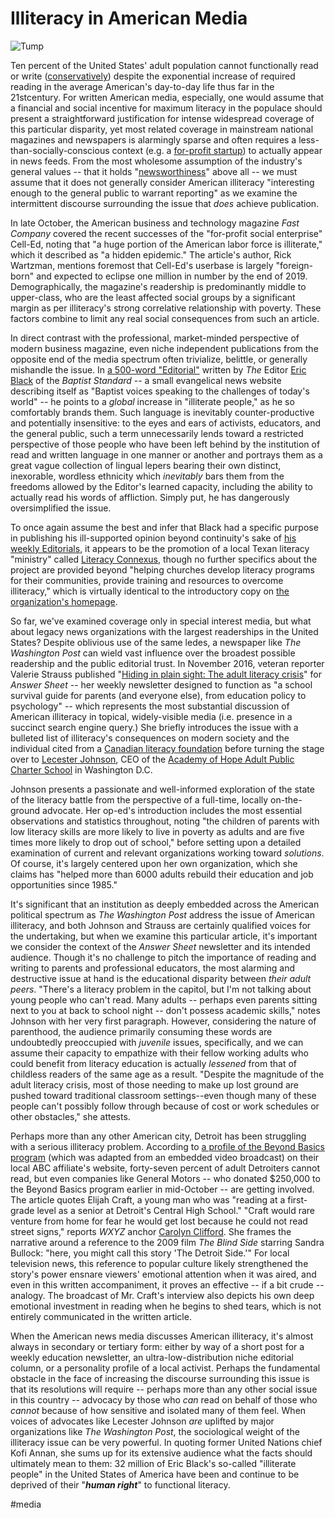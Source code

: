 # Illiteracy in American Media

![Tump](https://i.snap.as/5NU852K.png)

Ten percent of the United States' adult population cannot functionally read or write ([conservatively](http://literacy.kent.edu/)) despite the exponential increase of required reading in the average American's day-to-day life thus far in the 21stcentury. For written American media, especially, one would assume that a financial and social incentive for maximum literacy in the populace should present a straightforward justification for intense widespread coverage of this particular disparity, yet most related coverage in mainstream national magazines and newspapers is alarmingly sparse and often requires a less-than-socially-conscious context (e.g. a [for-profit startup](https://www.fastcompany.com/90259739/this-mobile-learning-platform-aims-to-combat-the-hidden-epidemic-of-adult-illiteracy)) to actually appear in news feeds. From the most wholesome assumption of the industry's general values -- that it holds "[newsworthiness](https://www.merriam-webster.com/dictionary/newsworthy)" above all -- we must assume that it does not generally consider American illiteracy "interesting enough to the general public to warrant reporting" as we examine the intermittent discourse surrounding the issue that *does* achieve publication.

In late October, the American business and technology magazine *Fast Company* covered the recent successes of the "for-profit social enterprise" Cell-Ed, noting that "a huge portion of the American labor force is illiterate," which it described as "a hidden epidemic." The article's author, Rick Wartzman, mentions foremost that Cell-Ed's userbase is largely "foreign-born" and expected to eclipse one million in number by the end of 2019. Demographically, the magazine's readership is predominantly middle to upper-class, who are the least affected social groups by a significant margin as per illiteracy's strong correlative relationship with poverty. These factors combine to limit any real social consequences from such an article.

In direct contrast with the professional, market-minded perspective of modern business magazine, even niche independent publications from the opposite end of the media spectrum often trivialize, belittle, or generally mishandle the issue. In [a 500-word "Editorial"](https://www.baptiststandard.com/opinion/editorials/if-you-can-read-this-be-thankful/) written by *The* Editor [Eric Black](https://twitter.com/EricBlackBSP) of the *Baptist Standard* -- a small evangelical news website describing itself as "Baptist voices speaking to the challenges of today's world" -- he points to a *global* increase in "illiterate people," as he so comfortably brands them. Such language is inevitably counter-productive and potentially insensitive: to the eyes and ears of activists, educators, and the general public, such a term unnecessarily lends toward a restricted perspective of those people who have been left behind by the institution of read and written language in one manner or another and portrays them as a great vague collection of lingual lepers bearing their own distinct, inexorable, wordless ethnicity which *inevitably* bars them from the freedoms allowed by the Editor's learned capacity, including the ability to actually read his words of affliction. Simply put, he has dangerously oversimplified the issue.

To once again assume the best and infer that Black had a specific purpose in publishing his ill-supported opinion beyond continuity's sake of [his weekly Editorials](https://www.baptiststandard.com/opinion/editorials/), it appears to be the promotion of a local Texan literacy "ministry" called [Literacy Connexus](http://www.literacyconnexus.org/), though no further specifics about the project are provided beyond "helping churches develop literacy programs for their communities, provide training and resources to overcome illiteracy," which is virtually identical to the introductory copy on [the organization's homepage](http://www.literacyconnexus.org/).

So far, we've examined coverage only in special interest media, but what about legacy news organizations with the largest readerships in the United States? Despite oblivious use of the same ledes, a newspaper like *The Washington Post* can wield vast influence over the broadest possible readership and the public editorial trust. In November 2016, veteran reporter Valerie Strauss published "[Hiding in plain sight: The adult literacy crisis](https://www.washingtonpost.com/news/answer-sheet/wp/2016/11/01/hiding-in-plain-sight-the-adult-literacy-crisis/)" for *Answer Sheet* -- her weekly newsletter designed to function as "a school survival guide for parents (and everyone else), from education policy to psychology" -- which represents the most substantial discussion of American illiteracy in topical, widely-visible media (i.e. presence in a succinct search engine query.) She briefly introduces the issue with a bulleted list of illiteracy's consequences on modern society and the individual cited from a [Canadian literacy foundation](https://www.fondationalphabetisation.org/en/) before turning the stage over to [Lecester Johnson](https://aohdc.org/about-us/staff/lecester-johnson-chief-executive-officer/), CEO of the [Academy of Hope Adult Public Charter School](https://aohdc.org/about-us/staff/lecester-johnson-chief-executive-officer/) in Washington D.C.

Johnson presents a passionate and well-informed exploration of the state of the literacy battle from the perspective of a full-time, locally on-the-ground advocate. Her op-ed's introduction includes the most essential observations and statistics throughout, noting "the children of parents with low literacy skills are more likely to live in poverty as adults and are five times more likely to drop out of school," before setting upon a detailed examination of current and relevant organizations working toward *solutions*. Of course, it's largely centered upon her own organization, which she claims has "helped more than 6000 adults rebuild their education and job opportunities since 1985."

It's significant that an institution as deeply embedded across the American political spectrum as *The Washington Post* address the issue of American illiteracy, and both Johnson and Strauss are certainly qualified voices for the undertaking, but when we examine this particular article, it's important we consider the context of the *Answer Sheet* newsletter and its intended audience. Though it's no challenge to pitch the importance of reading and writing to parents and professional educators, the most alarming and destructive issue at hand is the educational disparity between *their adult peers*. "There's a literacy problem in the capitol, but I'm not talking about young people who can't read. Many adults -- perhaps even parents sitting next to you at back to school night -- don't possess academic skills," notes Johnson with her very first paragraph. However, considering the nature of parenthood, the audience primarily consuming these words are undoubtedly preoccupied with *juvenile* issues, specifically, and we can assume their capacity to empathize with their fellow working adults who could benefit from literacy education is actually *lessened* from that of childless readers of the same age as a result. "Despite the magnitude of the adult literacy crisis, most of those needing to make up lost ground are pushed toward traditional classroom settings--even though many of these people can't possibly follow through because of cost or work schedules or other obstacles," she attests.

Perhaps more than any other American city, Detroit has been struggling with a serious illiteracy problem. According to [a profile of the Beyond Basics program](https://www.wxyz.com/news/conquering-illiteracy-one-neighborhood-at-a-time-with-beyond-basics-program) (which was adapted from an embedded video broadcast) on their local ABC affiliate's website, forty-seven percent of adult Detroiters cannot read, but even companies like General Motors -- who donated \$250,000 to the Beyond Basics program earlier in mid-October -- are getting involved. The article quotes Elijah Craft, a young man who was "reading at a first-grade level as a senior at Detroit's Central High School." "Craft would rare venture from home for fear he would get lost because he could not read street signs," reports *WXYZ* anchor [Carolyn Clifford](https://www.wxyz.com/about-us/staff/carolyn-clifford). She frames the narrative around a reference to the 2009 film *The Blind Side* starring Sandra Bullock: "here, you might call this story 'The Detroit Side.'" For local television news, this reference to popular culture likely strengthened the story's power ensnare viewers' emotional attention when it was aired, and even in this written accompaniment, it proves an effective -- if a bit crude -- analogy. The broadcast of Mr. Craft's interview also depicts his own deep emotional investment in reading when he begins to shed tears, which is not entirely communicated in the written article.

When the American news media discusses American illiteracy, it's almost always in secondary or tertiary form: either by way of a short post for a weekly education newsletter, an ultra-low-distribution niche editorial column, or a personality profile of a local activist. Perhaps the fundamental obstacle in the face of increasing the discourse surrounding this issue is that its resolutions will require -- perhaps more than any other social issue in this country -- advocacy by those who *can* read on behalf of those who *cannot* because of how sensitive and isolated many of them feel. When voices of advocates like Lecester Johnson *are* uplifted by major organizations like *The Washington Post*, the sociological weight of the illiteracy issue can be very powerful. In quoting former United Nations chief Kofi Annan, she sums up for its extensive audience what the facts should ultimately mean to them: 32 million of Eric Black's so-called "illiterate people" in the United States of America have been and continue to be deprived of their "***human right***" to functional literacy.

#media